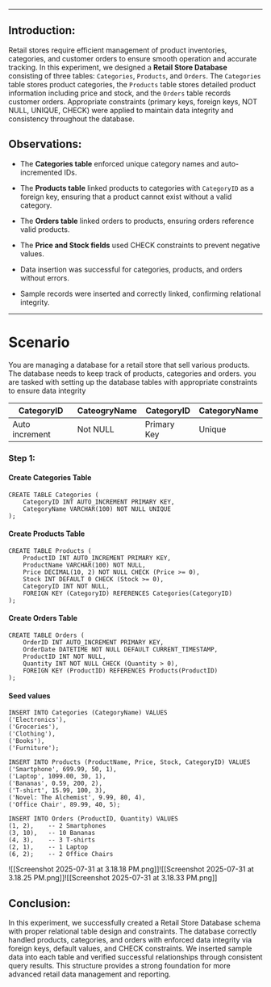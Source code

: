 ___
## Introduction:

Retail stores require efficient management of product inventories, categories, and customer orders to ensure smooth operation and accurate tracking. In this experiment, we designed a **Retail Store Database** consisting of three tables: `Categories`, `Products`, and `Orders`. The `Categories` table stores product categories, the `Products` table stores detailed product information including price and stock, and the `Orders` table records customer orders. Appropriate constraints (primary keys, foreign keys, NOT NULL, UNIQUE, CHECK) were applied to maintain data integrity and consistency throughout the database.

## Observations:

- The **Categories table** enforced unique category names and auto-incremented IDs.
    
- The **Products table** linked products to categories with `CategoryID` as a foreign key, ensuring that a product cannot exist without a valid category.
    
- The **Orders table** linked orders to products, ensuring orders reference valid products.
    
- The **Price and Stock fields** used CHECK constraints to prevent negative values.
    
- Data insertion was successful for categories, products, and orders without errors.
    
- Sample records were inserted and correctly linked, confirming relational integrity.
    

---

# Scenario
You are managing a database for a retail store that sell various products. The database needs to keep track of products, categories and orders. you are tasked with setting up the database tables with appropriate constraints to ensure data integrity


| CategoryID     | CateogryName | CategoryID  | CategoryName |
| -------------- | ------------ | ----------- | ------------ |
| Auto increment | Not NULL     | Primary Key | Unique       |


### Step 1:
#### Create Categories Table
```mysql
CREATE TABLE Categories (
    CategoryID INT AUTO_INCREMENT PRIMARY KEY,
    CategoryName VARCHAR(100) NOT NULL UNIQUE
);
```



#### Create Products Table
```mysql
CREATE TABLE Products (
    ProductID INT AUTO_INCREMENT PRIMARY KEY,
    ProductName VARCHAR(100) NOT NULL,
    Price DECIMAL(10, 2) NOT NULL CHECK (Price >= 0),
    Stock INT DEFAULT 0 CHECK (Stock >= 0),
    CategoryID INT NOT NULL,
    FOREIGN KEY (CategoryID) REFERENCES Categories(CategoryID)
);
```

#### Create Orders Table
```mysql
CREATE TABLE Orders (
    OrderID INT AUTO_INCREMENT PRIMARY KEY,
    OrderDate DATETIME NOT NULL DEFAULT CURRENT_TIMESTAMP,
    ProductID INT NOT NULL,
    Quantity INT NOT NULL CHECK (Quantity > 0),
    FOREIGN KEY (ProductID) REFERENCES Products(ProductID)
);
```

#### Seed values
```mysql
INSERT INTO Categories (CategoryName) VALUES
('Electronics'),
('Groceries'),
('Clothing'),
('Books'),
('Furniture');

INSERT INTO Products (ProductName, Price, Stock, CategoryID) VALUES
('Smartphone', 699.99, 50, 1),
('Laptop', 1099.00, 30, 1),
('Bananas', 0.59, 200, 2),
('T-shirt', 15.99, 100, 3),
('Novel: The Alchemist', 9.99, 80, 4),
('Office Chair', 89.99, 40, 5);

INSERT INTO Orders (ProductID, Quantity) VALUES
(1, 2),    -- 2 Smartphones
(3, 10),   -- 10 Bananas
(4, 3),    -- 3 T-shirts
(2, 1),    -- 1 Laptop
(6, 2);    -- 2 Office Chairs
```
![[Screenshot 2025-07-31 at 3.18.18 PM.png]]![[Screenshot 2025-07-31 at 3.18.25 PM.png]]![[Screenshot 2025-07-31 at 3.18.33 PM.png]]
## Conclusion:

In this experiment, we successfully created a Retail Store Database schema with proper relational table design and constraints. The database correctly handled products, categories, and orders with enforced data integrity via foreign keys, default values, and CHECK constraints. We inserted sample data into each table and verified successful relationships through consistent query results. This structure provides a strong foundation for more advanced retail data management and reporting.